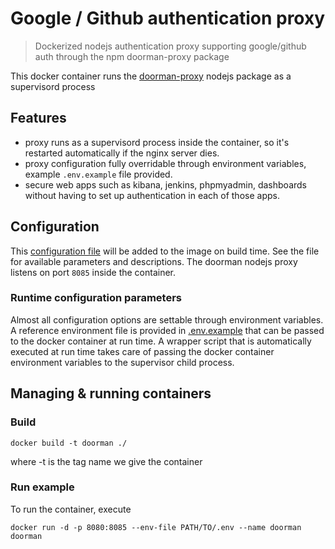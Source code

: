 Google / Github authentication proxy
====================================

> Dockerized nodejs authentication proxy supporting google/github auth through the npm doorman-proxy package 

This docker container runs the [doorman-proxy](https://github.com/movableink/doorman) nodejs package as a supervisord process

## Features

- proxy runs as a supervisord process inside the container, so it's restarted automatically if the nginx server dies.
- proxy configuration fully overridable through environment variables, example `.env.example` file provided.
- secure web apps such as kibana, jenkins, phpmyadmin, dashboards without having to set up authentication in each of those apps.

## Configuration

This [configuration file](conf/doorman/conf.js) will be added to the image on build time. See the file for available 
parameters and descriptions. The doorman nodejs proxy listens on port `8085` inside the container.

### Runtime configuration parameters 

Almost all configuration options are settable through environment variables. A reference environment file is provided 
in [.env.example](./.env.example) that can be passed to the docker container at run time. A wrapper script that is automatically
executed at run time takes care of passing the docker container environment variables to the supervisor child process.

## Managing & running containers

### Build

`docker build -t doorman ./`

where -t is the tag name we give the container

### Run example

To run the container, execute

`docker run -d -p 8080:8085 --env-file PATH/TO/.env --name doorman doorman`

